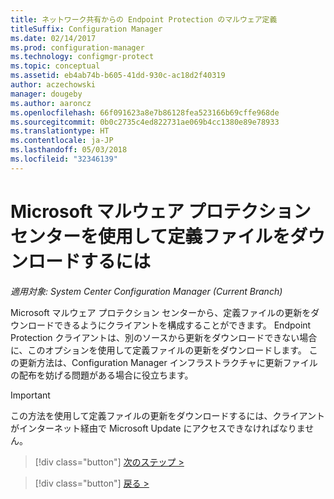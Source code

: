 ```yaml
---
title: ネットワーク共有からの Endpoint Protection のマルウェア定義
titleSuffix: Configuration Manager
ms.date: 02/14/2017
ms.prod: configuration-manager
ms.technology: configmgr-protect
ms.topic: conceptual
ms.assetid: eb4ab74b-b605-41dd-930c-ac18d2f40319
author: aczechowski
manager: dougeby
ms.author: aaroncz
ms.openlocfilehash: 66f091623a8e7b86128fea523166b69cffe968de
ms.sourcegitcommit: 0b0c2735c4ed822731ae069b4cc1380e89e78933
ms.translationtype: HT
ms.contentlocale: ja-JP
ms.lasthandoff: 05/03/2018
ms.locfileid: "32346139"
---
```

# <a name="using-the-microsoft-malware-protection-center-to-download-definitions"></a>Microsoft マルウェア プロテクション センターを使用して定義ファイルをダウンロードするには

*適用対象: System Center Configuration Manager (Current Branch)*

 Microsoft マルウェア プロテクション センターから、定義ファイルの更新をダウンロードできるようにクライアントを構成することができます。 Endpoint Protection クライアントは、別のソースから更新をダウンロードできない場合に、このオプションを使用して定義ファイルの更新をダウンロードします。 この更新方法は、Configuration Manager インフラストラクチャに更新ファイルの配布を妨げる問題がある場合に役立ちます。

> [!IMPORTANT]
>  この方法を使用して定義ファイルの更新をダウンロードするには、クライアントがインターネット経由で Microsoft Update にアクセスできなければなりません。


> [!div class="button"]
[次のステップ >](endpoint-antimalware-policies.md)

> [!div class="button"]
[戻る >](endpoint-configure-alerts.md)
